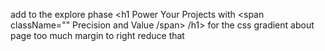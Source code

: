 

add <span> to the explore phase  <h1 Power Your Projects with 
<span className="" Precision and Value /span> /h1> for the css gradient
about page too much margin to right reduce that
